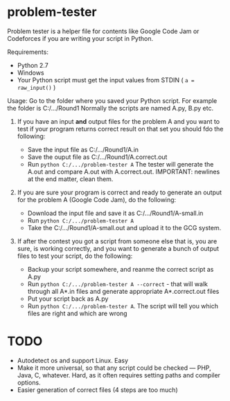 problem-tester
==============

Problem tester is a helper file for contents like Google Code Jam or Codeforces if you are writing your script in Python.

Requirements:
- Python 2.7
- Windows
- Your Python script must get the input values from STDIN ( `a = raw_input()` )

Usage:
Go to the folder where you saved your Python script. For example the folder is C:/.../Round1
Normally the scripts are named A.py, B.py etc.


1. If you have an input **and** output files for the problem A and you want to test if your program returns correct result on that set you should fdo the following:
    - Save the input file as C:/.../Round1/A.in
    - Save the ouput file as C:/.../Round1/A.correct.out
    - Run `python C:/.../problem-tester A`
The tester will generate the A.out and compare A.out with A.correct.out. IMPORTANT: newlines at the end matter, clean them.

2. If you are sure your program is correct and ready to generate an output for the problem A (Google Code Jam), do the following:
    - Download the input file and save it as C:/.../Round1/A-small.in
    - Run `python C:/.../problem-tester A`
    - Take the C:/.../Round1/A-small.out and upload it to the GCG system.

3. If after the contest you got a script from someone else that is, you are sure, is working correctly, and you want to generate a bunch of output files to test your script, do the following:
    - Backup your script somewhere, and reanme the correct script as A.py
    - Run `python C:/.../problem-tester A --correct` - that will walk through all A*.in files and generate appropriate A*.correct.out files
    - Put your script back as A.py
    - Run `python C:/.../problem-tester A`. The script will tell you which files are right and which are wrong


TODO
==============
- Autodetect os and support Linux. Easy
- Make it more universal, so that any script could be checked — PHP, Java, C, whatever. Hard, as it often requires setting paths and compiler options.
- Easier generation of correct files (4 steps are too much)

